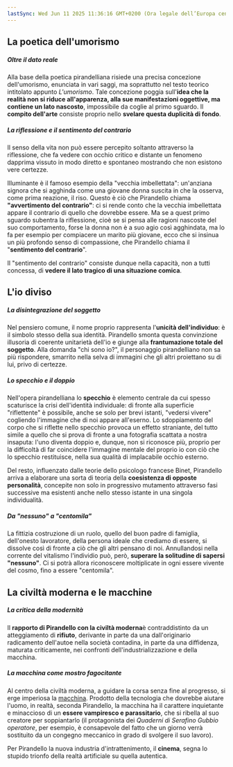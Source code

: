 ```yaml
---
lastSync: Wed Jun 11 2025 11:36:16 GMT+0200 (Ora legale dell’Europa centrale)
---
```

## La poetica dell'umorismo
##### Oltre il dato reale
Alla base della poetica pirandelliana risiede una precisa concezione dell'umorismo, enunciata in vari saggi, ma soprattutto nel testo teorico intitolato appunto *L'umorismo*. Tale concezione poggia sull'**idea che la realità non si riduce all'apparenza, alla sue manifestazioni oggettive, ma contiene un lato nascosto**, impossibile da coglie al primo sguardo. Il **compito dell'arte** consiste proprio nello **svelare questa duplicità di fondo**.

##### La riflessione e il sentimento del contrario
Il senso della vita non può essere percepito soltanto attraverso la riflessione, che fa vedere con occhio critico e distante un fenomeno dapprima vissuto in modo diretto e spontaneo mostrando che non esistono vere certezze.

Illuminante è il famoso esempio della "vecchia imbellettata": un'anziana signora che si agghinda come una giovane donna suscita in che la osserva, come prima reazione, il riso. Questo è ciò che Pirandello chiama **"avvertimento del contrario"**: ci si rende conto che la vecchia imbellettata appare il contrario di quello che dovrebbe essere.
Ma se a quest primo sguardo subentra la riflessione, cioè se si pensa alle ragioni nascoste del suo comportamento, forse la donna non è a suo agio così agghindata, ma lo fa per esempio per compiacere un marito più giovane, ecco che si insinua un più profondo senso di compassione, che Pirandello chiama il "**sentimento del contrario**".

Il "sentimento del contrario" consiste dunque nella capacità, non a tutti concessa, di **vedere il lato tragico di una situazione comica**.

## L'io diviso
##### La disintegrazione del soggetto
Nel pensiero comune, il nome proprio rappresenta l'**unicità dell'individuo**: è il simbolo stesso della sua identità. Pirandello smonta questa convinzione illusoria di coerente unitarietà dell'io e giunge alla **frantumazione totale del soggetto**. Alla domanda "chi sono io?", il personaggio pirandelliano non sa più rispondere, smarrito nella selva di immagini che gli altri proiettano su di lui, privo di certezze.

##### Lo specchio e il doppio
Nell'opera pirandelliana lo **specchio** è elemento centrale da cui spesso scaturisce la crisi dell'identità individuale: di fronte alla superficie "riflettente" è possibile, anche se solo per brevi istanti, "vedersi vivere" cogliendo l'immagine che di noi appare all'eserno. Lo sdoppiamento del corpo che si riflette nello specchio provoca un effetto straniante, del tutto simile a quello che si prova di fronte a una fotografia scattata a nostra insaputa: l'uno diventa doppio e, dunque, non si riconosce più, proprio per la difficoltà di far coincidere l'immagine mentale del proprio io con ciò che lo specchio restituisce, nella sua qualità di implacabile occhio esterno.

Del resto, influenzato dalle teorie dello psicologo francese Binet, Pirandello arriva a elaborare una sorta di teoria della **coesistenza di opposte personalità**, concepite non solo in progressivo mutamento attraverso fasi successive ma esistenti anche nello stesso istante in una singola individualità.

##### Da "nessuno" a "centomila"
La fittizia costruzione di un ruolo, quello del buon padre di famiglia, dell'onesto lavoratore, della persona ideale che crediamo di essere, si dissolve così di fronte a ciò che gli altri pensano di noi. Annullandosi nella corrente del vitalismo l'individio può, però, **superare la solitudine di sapersi "nessuno"**. Ci si potrà allora riconoscere moltiplicate in ogni essere vivente del cosmo, fino a essere "centomila".

## La civiltà moderna e le macchine
##### La critica della modernità
Il **rapporto di Pirandello con la civiltà moderna**è contraddistinto da un atteggiamento di **rifiuto**, derivante in parte da una dall'originario radicamento dell'autoe nella società contadina, in parte da una diffidenza, maturata criticamente, nei confronti dell'industrializzazione e della macchina.

##### La macchina come mostro fagocitante
Al centro della civiltà moderna, a guidare la corsa senza fine al progresso, si erge imperiosa la [macchina](Automobile.md). Prodotto della tecnologia che dovrebbe aiutare l'uomo, in realtà, seconda Pirandello, la macchina ha il carattere inquietante e minaccioso di un **essere vampiresco e parassitario**, che si ribella al suo creatore per soppiantarlo (il protagonista dei *Quaderni di Serafino Gubbio operatore*, per esempio, è consapevole del fatto che un giorno verrà sostituito da un congegno meccanico in grado di svolgere il suo lavoro).

Per Pirandello la nuova industria d'intrattenimento, il **cinema**, segna lo stupido trionfo della realtà artificiale su quella autentica.